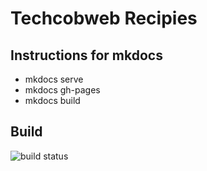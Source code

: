 # Techcobweb Recipies

## Instructions for mkdocs

* mkdocs serve
* mkdocs gh-pages
* mkdocs build

## Build 
![build status](https://github.com/techcobweb/recipies/workflows/.github/workflows/main.yml/badge.svg)
